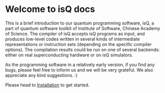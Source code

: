 # Welcome to isQ docs

This is a brief introduction to our quantum programming software, isQ, a part of quantum software toolkit of Institute of Software, Chinese Academy of Science. The compiler of isQ accepts isQ programs as input, and produces low-level codes written in several kinds of intermediate representations or instruction sets (depending on the specific compiler options). The compilation results could be run on one of several backends: either on real superconducting hardware or on isQ simulators.


As the programming software in a relatively early version, if you find any bugs, please feel free to inform us and we will be very grateful. We also appreciate any kind suggestions. :)


Please head to [Installation](install) to get started.